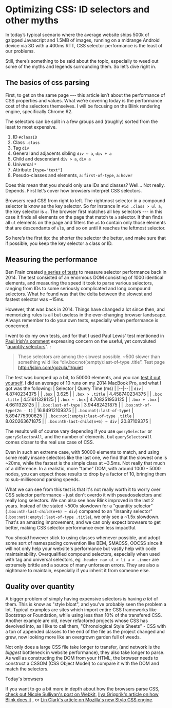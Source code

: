 
# Optimizing CSS: ID selectors and other myths

In today’s typical scenario where the average website ships 500k of gzipped Javascript and 1.5MB of images, running on a midrange Android device via 3G with a 400ms RTT, CSS selector performance is the least of our problems.

Still, there’s something to be said about the topic, especially to weed out some of the myths and legends surrounding them. So let’s dive right in.

## The basics of css parsing

First, to get on the same page --- this article isn’t about the performance of CSS properties and values. What we’re covering today is the performance cost of the selectors themselves. I will be focusing on the Blink rendering engine, specifically Chrome 62.

The selectors can be split in a few groups and (roughly) sorted from the least to most expensive.

1. ID `#classID`
2. Class `.class`
3. Tag `div`
4. General and adjacents sibling `div ~ a`, `div + a`
5. Child and descendant `div > a`, `div a`
6. Universal `*`
7. Attribute `[type="text"]`
8. Pseudo-classes and elements, `a:first-of-type`, `a:hover`

Does this mean that you should only use IDs and classes? Well… Not really. Depends. First let’s cover how browsers interpret CSS selectors.

Browsers read CSS from right to left. The rightmost selector in a compound selector is know as the key selector. So for instance in `#id .class > ul a`, the key selector is `a`. The browser first matches all key selectors --- in this case it finds all elements on the page that match te `a` selector. It then finds all `ul` elements on the page and filters the `a`s to contain only those elements that are descendants of `ul`s, and so on until it reaches the leftmost selector.

So here’s the first tip: the shorter the selector the better, and make sure that if possible, you keep the key selector a class or ID.

## Measuring the performance

Ben Frain created [a series of tests](https://benfrain.com/css-performance-revisited-selectors-bloat-expensive-styles/) to measure selector performance back in 2014. The test consisted of an enormous DOM consisting of 1000 identical elements, and measuring the speed it took to parse various selectors, ranging from IDs to some seriously complicated and long compound selectors. What he found was that the delta between the slowest and fastest selector was ~15ms.

However, that was back in 2014. Things have changed a lot since then, and memorizing rules is all but useless in the ever-changing browser landscape. Always remember to do your own tests, especially when performance is concerned.

I went to do my own tests, and for that I used Paul Lewis' test mentioned in [Paul Irish's comment](https://alistapart.com/comments/quantity-queries-for-css#338752) expressing concern on the useful, yet convoluted "[quantity selectors](https://alistapart.com/article/quantity-queries-for-css)". :

> These selectors are among the slowest possible. ~500 slower than something wild like “div.box:not(:empty):last-of-type .title”. Test page http://jsbin.com/gozula/1/quiet

The test was bumped up a bit, to 50000 elements, and you can [test it out yourself](https://codepen.io/ivancuric/pen/ZaWxqV). I did an average of 10 runs on my 2014 MacBook Pro, and what I got was the following:
| Selector | Query Time (ms) |
|--|--|
| `div` | 4.8740234375 |
| `.box` | 3.625 |
| `.box > .title` | 4.458740234375 |
| `.box .title` | 4.51611328125 |
| `.box ~ .box` | 4.708251953125 |
| `.box + .box` | 4.6611328125 |
| `.box:last-of-type` | 3.94482421875 |
| `.box:nth-of-type(2n - 1)` | 16.84912109375 |
| `.box:not(:last-of-type)` | 5.894775390625 |
| `.box:not(:empty):last-of-type .title` | 8.020263671875 |
| `.box:nth-last-child(n+6) ~ div` | 20.87109375 |

The results will of course vary depending if you use `querySelector` or `querySelectorAll`, and the number of elements, but `querySelectorAll` comes closer to the real use case of CSS. 

Even  in such an extreme case, with 50000 elements to match, and using some really insane selectors like the last one, we find that the slowest one is ~20ms, while the fastest is the simple class at ~3.5ms. Not really that much of a difference. In a realistic, more "tame" DOM, with around 1000 - 5000 nodes, you can expect those results to drop by a factor of 10, bringing them to sub-millisecond parsing speeds.

What we can see from this test is that it's not really worth it to worry over CSS selector performance - just don't overdo it with pseudoselectors and really long selectors. We can also see how Blink improved in the last 2 years. Instead of the stated ~500x slowdown for a "quantity selector" (`.box:nth-last-child(n+6) ~ div`) compared to an "insanity selector" (`.box:not(:empty):last-of-type .title`), we only see a ~1.5x slowdown. That's an amazing improvement, and we can only expect browsers to get better, making CSS selector performance even less impactful.

You _should_ however stick to using classes whenever possible, and adopt some sort of namespacing convention like BEM, SMACSS, OOCSS since it will not only help your website's performance but vastly help with code maintainability. Overqualified compound selectors, especially when used with tag and universal selectors, eg `.header nav ul > li a > .inner` are extremely brittle and a source of many unforseen errors. They are also a nightmare to maintain, especially if you inherit it from someone else.

## Quality over quantity

A bigger problem of simply having expensive selectors is having _a lot_ of them. This is know as "style bloat", and you've probably seen the problem a lot. Typical examples are sites which import entire CSS frameworks like Bootstrap or Foundation, while using less than 10% of the transfered CSS. Another example are old, never refactored projects whose CSS has devolved into, as I like to call them, "Chronological Style Sheets" - CSS with a ton of appended classes to the end of the file as the project changed and grew, now looking more like an overgrown garden full of weeds.

Not only does a large CSS file take longer to transfer, (and network is the _biggest_ bottleneck in website performance), they also take longer to parse. As well as constructing the DOM from your HTML, the browser needs to construct a CSSOM (CSS Object Model) to compare it with the DOM and match the selectors.

Today's browsers

If you want to go a bit more in depth about how the browsers parse CSS, [check out Nicole Sullivan's post on Webkit](https://calendar.perfplanet.com/2011/css-selector-performance-has-changed-for-the-better/), [Ilya Grigorik's article on how Blink does it](https://developers.google.com/web/fundamentals/performance/critical-rendering-path/constructing-the-object-model) , or [Lin Clark's article on Mozilla's new Stylo CSS engine](https://hacks.mozilla.org/2017/08/inside-a-super-fast-css-engine-quantum-css-aka-stylo/). 
<!--stackedit_data:
eyJoaXN0b3J5IjpbMTUwNzc4NTA5OF19
-->